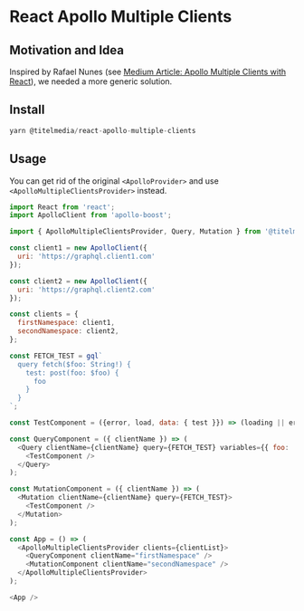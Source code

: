 # React Apollo Multiple Clients

## Motivation and Idea
Inspired by Rafael Nunes (see [Medium Article: Apollo Multiple Clients with React](https://medium.com/open-graphql/apollo-multiple-clients-with-react-b34b571210a5)), we needed a more generic solution.

## Install

```js
yarn @titelmedia/react-apollo-multiple-clients
```

## Usage
You can get rid of the original `<ApolloProvider>` and use `<ApolloMultipleClientsProvider>` instead.

```js
import React from 'react';
import ApolloClient from 'apollo-boost';

import { ApolloMultipleClientsProvider, Query, Mutation } from '@titelmedia/react-apollo-multiple-clients';

const client1 = new ApolloClient({
  uri: 'https://graphql.client1.com'
});

const client2 = new ApolloClient({
  uri: 'https://graphql.client2.com'
});

const clients = {
  firstNamespace: client1,
  secondNamespace: client2,
};

const FETCH_TEST = gql`
  query fetch($foo: String!) {
    test: post(foo: $foo) {
      foo
    }
  }
`;

const TestComponent = ({error, load, data: { test }}) => (loading || error) ? null : test;

const QueryComponent = ({ clientName }) => (
  <Query clientName={clientName} query={FETCH_TEST} variables={{ foo: 'bar' }}>
    <TestComponent />
  </Query>
);

const MutationComponent = ({ clientName }) => (
  <Mutation clientName={clientName} query={FETCH_TEST}>
    <TestComponent />
  </Mutation>
);

const App = () => (
  <ApolloMultipleClientsProvider clients={clientList}>
    <QueryComponent clientName="firstNamespace" />
    <MutationComponent clientName="secondNamespace" />
  </ApolloMultipleClientsProvider>
);

<App />
```